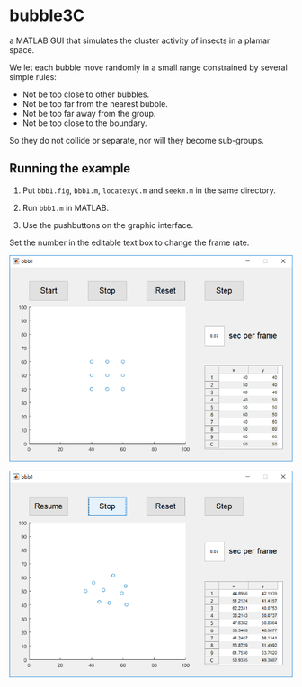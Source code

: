 # bubble3C
a MATLAB GUI that simulates the cluster activity of insects in a plamar space.

We let each bubble move randomly in a small range constrained by several simple rules:

- Not be too close to other bubbles.
- Not be too far from the nearest bubble.
- Not be too far away from the group.  
- Not be too close to the boundary.

So they do not collide or separate, nor will they become sub-groups.

## Running the example
1. Put `bbb1.fig`, `bbb1.m`, `locatexyC.m` and `seekm.m` in the same directory.

2. Run `bbb1.m` in MATLAB.  

3. Use the pushbuttons on the graphic interface. 

Set the number in the editable text box to change the frame rate.


![](start.png) 

![](stop.png) 
